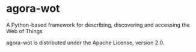 agora-wot
=========

A Python-based framework for describing, discovering and accessing the Web of Things

agora-wot is distributed under the Apache License, version 2.0.
